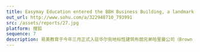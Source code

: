 ```yaml
---
title: Easymay Education entered the BBH Business Building, a landmark building on Wall Street, aiming to be the Leader of High-end Education Consulting Company in the United States.
out_url: http://www.sohu.com/a/322948710_793991
src: /assets/reports/27.jpg
platform: 搜狐
sequence: 7
description: 易美教育于今年三月正式入驻华尔街地标性建筑布朗兄弟哈里曼公司（Brown Brothers Harriman & Co）位于华尔街的总部大楼，成为唯一一家入驻BBH办公大楼并由华人创办的国际教育企业。
---
```

